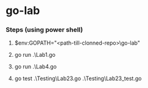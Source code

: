 # go-lab

### Steps (using power shell)

1. $env:GOPATH="\<path-till-clonned-repo\>\go-lab"
  
2. go run .\Lab1.go 

3. go run .\Lab4.go

4. go test .\Testing\Lab23.go .\Testing\Lab23_test.go

